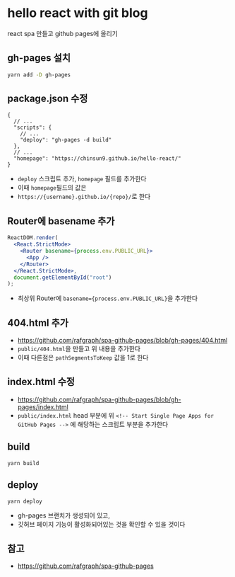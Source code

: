 # hello react with git blog

react spa 만들고 github pages에 올리기

## gh-pages 설치

```sh
yarn add -D gh-pages
```

## package.json 수정

```jsonc package.json
{
  // ...
  "scripts": {
    // ...
    "deploy": "gh-pages -d build"
  },
  // ...
  "homepage": "https://chinsun9.github.io/hello-react/"
}
```

- `deploy` 스크립트 추가, `homepage` 필드를 추가한다
- 이때 `homepage`필드의 값은
- `https://{username}.github.io/{repo}/`로 한다

## Router에 basename 추가

```jsx index.js
ReactDOM.render(
  <React.StrictMode>
    <Router basename={process.env.PUBLIC_URL}>
      <App />
    </Router>
  </React.StrictMode>,
  document.getElementById("root")
);
```

- 최상위 Router에 `basename={process.env.PUBLIC_URL}`을 추가한다

## 404.html 추가

- https://github.com/rafgraph/spa-github-pages/blob/gh-pages/404.html
- `public/404.html`을 만들고 위 내용을 추가한다
- 이때 다른점은 `pathSegmentsToKeep` 값을 1로 한다

## index.html 수정

- https://github.com/rafgraph/spa-github-pages/blob/gh-pages/index.html
- `public/index.html` head 부분에 위 `<!-- Start Single Page Apps for GitHub Pages -->` 에 해당하는 스크립트 부분을 추가한다

## build

```
yarn build
```

## deploy

```
yarn deploy
```

- gh-pages 브랜치가 생성되어 있고,
- 깃허브 페이지 기능이 활성화되어있는 것을 확인할 수 있을 것이다

## 참고

- https://github.com/rafgraph/spa-github-pages
